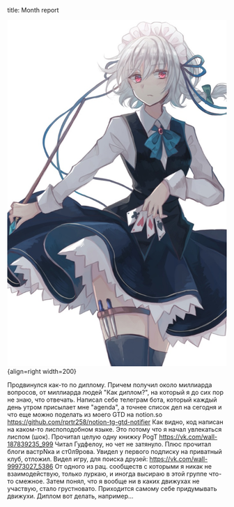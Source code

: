 title: Month report

![](/blog/static/img/AgJOtzvf6DQ.jpg){align=right width=200}

Продвинулся как-то по диплому. Причем получил около миллиарда вопросов, от миллиарда людей "Как диплом?", на который я до сих пор не знаю, что отвечать.
Написал себе телеграм бота, который каждый день утром присылает мне "agenda", а точнее список дел на сегодня и что еще можно поделать из моего GTD на notion.so
https://github.com/rprtr258/notion-tg-gtd-notifier
Как видно, код написан на каком-то лиспоподобном языке. Это потому что я начал увлекаться лиспом (шок).
Прочитал целую одну книжку PogT
https://vk.com/wall-187839235_999
Читал Гудфелоу, но чет не затянуло.
Плюс прочитал блоги ваcтрNка и cт0л9рoва. Увидел у первого подписку на приватный клуб, отложил. Видел игру, для поиска друзей:
https://vk.com/wall-99973027_5386
От одного из рац. сообществ с которыми я никак не взаимодействую, только луркаю, и иногда высираю в этой группе что-то смежное. Затем понял, что я вообще ни в каких движухах не участвую, стало грустновато. Приходится самому себе придумывать движухи. Диплом вот делать, например...
